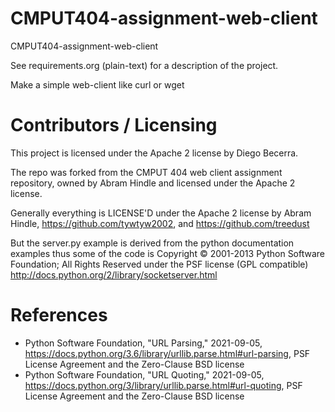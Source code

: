 CMPUT404-assignment-web-client
==============================

CMPUT404-assignment-web-client

See requirements.org (plain-text) for a description of the project.

Make a simple web-client like curl or wget

Contributors / Licensing
========================

This project is licensed under the Apache 2 license by Diego Becerra.

The repo was forked from the CMPUT 404 web client assignment repository, owned by Abram Hindle and licensed under the Apache 2 license.

Generally everything is LICENSE'D under the Apache 2 license by Abram Hindle, 
https://github.com/tywtyw2002, and https://github.com/treedust

But the server.py example is derived from the python documentation
examples thus some of the code is Copyright © 2001-2013 Python
Software Foundation; All Rights Reserved under the PSF license (GPL
compatible) http://docs.python.org/2/library/socketserver.html

References
========================
- Python Software Foundation, "URL Parsing," 2021-09-05, https://docs.python.org/3.6/library/urllib.parse.html#url-parsing, PSF License Agreement and the Zero-Clause BSD license
- Python Software Foundation, "URL Quoting," 2021-09-05, https://docs.python.org/3/library/urllib.parse.html#url-quoting, PSF License Agreement and the Zero-Clause BSD license